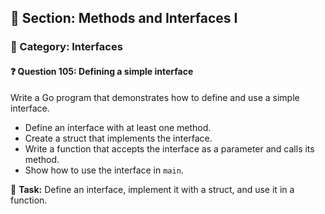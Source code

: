 ## 📘 Section: Methods and Interfaces I  
### 🔹 Category: Interfaces  
#### ❓ Question 105: Defining a simple interface

Write a Go program that demonstrates how to define and use a simple interface.

- Define an interface with at least one method.
- Create a struct that implements the interface.
- Write a function that accepts the interface as a parameter and calls its method.
- Show how to use the interface in `main`.

🔧 **Task:** Define an interface, implement it with a struct, and use it in a function.
